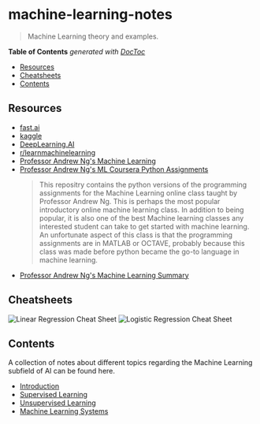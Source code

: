 # machine-learning-notes

> Machine Learning theory and examples.

<!-- START doctoc generated TOC please keep comment here to allow auto update -->
<!-- DON'T EDIT THIS SECTION, INSTEAD RE-RUN doctoc TO UPDATE -->
**Table of Contents**  *generated with [DocToc](https://github.com/thlorenz/doctoc)*

- [Resources](#resources)
- [Cheatsheets](#cheatsheets)
- [Contents](#contents)

<!-- END doctoc generated TOC please keep comment here to allow auto update -->

## Resources

- [fast.ai](https://www.fast.ai/)
- [kaggle](https://www.kaggle.com/)
- [DeepLearning.AI](https://www.deeplearning.ai/)
- [r/learnmachinelearning](https://www.reddit.com/r/learnmachinelearning)
- [Professor Andrew Ng's Machine Learning](https://www.coursera.org/learn/machine-learning)
- [Professor Andrew Ng's ML Coursera Python Assignments](https://github.com/dibgerge/ml-coursera-python-assignments)
    > This repositry contains the python versions of the programming assignments for the Machine Learning online class taught by Professor Andrew Ng. This is perhaps the most popular introductory online machine learning class. In addition to being popular, it is also one of the best Machine learning classes any interested student can take to get started with machine learning. An unfortunate aspect of this class is that the programming assignments are in MATLAB or OCTAVE, probably because this class was made before python became the go-to language in machine learning.
- [Professor Andrew Ng's Machine Learning Summary](https://www.holehouse.org/mlclass/)

## Cheatsheets

![Linear Regression Cheat Sheet](https:/raw.githubusercontent.com/rmolinamir/machine-learning-notes/main/images/Linear-Regression%20Cheat%20Sheet.png)
![Logistic Regression Cheat Sheet](https:/raw.githubusercontent.com/rmolinamir/machine-learning-notes/main/images/Logistic-Regression%20Cheat%20Sheet.png)

## Contents

A collection of notes about different topics regarding the Machine Learning subfield of AI can be found here.

- [Introduction](https://github.com/rmolinamir/machine-learning-notes/tree/main/docs/#what-is-machine-learning)
- [Supervised Learning](https://github.com/rmolinamir/machine-learning-notes/tree/main/docs/1-supervised-learning#supervised-learning)
- [Unsupervised Learning](https://github.com/rmolinamir/machine-learning-notes/tree/main/docs/2-unsupervised-learning#unsupervised-learning)
- [Machine Learning Systems](https://github.com/rmolinamir/machine-learning-notes/tree/main/docs/3-machine-learning-systems#machine-learning-systems)
